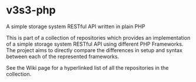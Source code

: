 # v3s3-php
A simple storage system RESTful API written in plain PHP

This is part of a collection of repositories which provides an implementation of a simple storage system RESTful API using different PHP Frameworks. The project aims to directly compare the differences in setup and syntax between each of the represented frameworks.

See the Wiki page for a hyperlinked list of all the repositories in the collection.